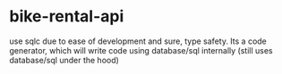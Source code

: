 # bike-rental-api

use sqlc due to ease of development and sure, type safety. Its a code generator, which will write code using database/sql internally (still uses database/sql under the hood)
